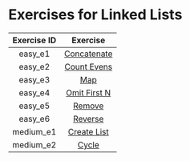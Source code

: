 # Exercises for Linked Lists

| Exercise ID | Exercise |
|:-----------:|:--------:|
| easy_e1 | [Concatenate](1_concatenate) |
| easy_e2 | [Count Evens](1_count_evens) |
| easy_e3 | [Map](1_map) |
| easy_e4 | [Omit First N](1_omit_first_n) |
| easy_e5 | [Remove](1_remove) |
| easy_e6 | [Reverse](1_reverse) |
| medium_e1 | [Create List](2_create_list) |
| medium_e2 | [Cycle](2_cycle) |
